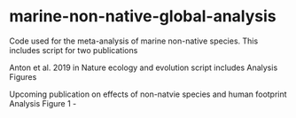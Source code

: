 # marine-non-native-global-analysis
Code used for the meta-analysis of marine non-native species.
This includes script for two publications


Anton et al. 2019 in Nature ecology and evolution
script includes
  Analysis
  Figures
  
Upcoming publication on effects of non-natvie species and human footprint
  Analysis
  Figure 1 - 

